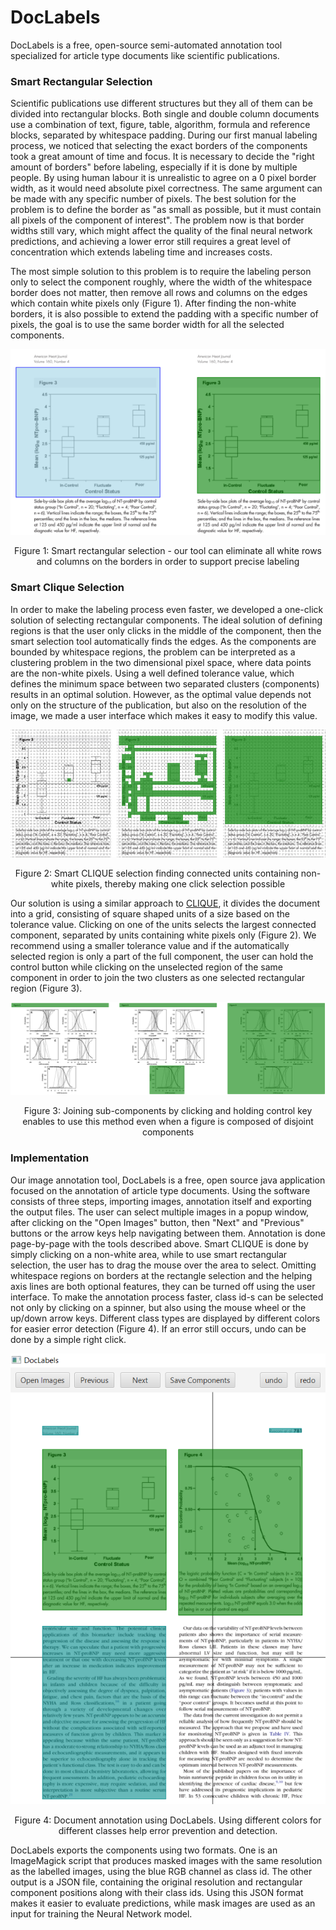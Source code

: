 # DocLabels

DocLabels is a free, open-source semi-automated annotation tool specialized for article type documents like scientific publications.

### Smart Rectangular Selection

Scientific publications use different structures but they all of them can be divided into rectangular blocks. Both single and double column documents use a combination of text, figure, table, algorithm, formula and reference blocks, separated by whitespace padding. During our first manual labeling process, we noticed that selecting the exact borders of the components took a great amount of time and focus. It is necessary to decide the "right amount of borders" before labeling, especially if it is done by multiple people. By using human labour it is unrealistic to agree on a 0 pixel border width, as it would need absolute pixel correctness. The same argument can be made with any specific number of pixels. The best solution for the problem is to define the border as "as small as possible, but it must contain all pixels of the component of interest". The problem now is that border widths still vary, which might affect the quality of the final neural network predictions, and achieving a lower error still requires a great level of concentration which extends labeling time and increases costs.

The most simple solution to this problem is to require the labeling person only to select the component roughly, where the width of the whitespace border does not matter, then remove all rows and columns on the edges which contain white pixels only (Figure 1). After finding the non-white borders, it is also possible to extend the padding with a specific number of pixels, the goal is to use the same border width for all the selected components.

<p align="center">
  <img src="img/smart_rect.png"/>
</p>

<p align="center">
  <a>Figure 1: Smart rectangular selection - our tool can eliminate all white rows and columns on the borders in order to support precise labeling</a>
</p>

### Smart Clique Selection

In order to make the labeling process even faster, we developed a one-click solution of selecting rectangular components. The ideal solution of defining regions is that the user only clicks in the middle of the component, then the smart selection tool automatically finds the edges. As the components are bounded by whitespace regions, the problem can be interpreted as a clustering problem in the two dimensional pixel space, where data points are the non-white pixels. Using a well defined tolerance value, which defines the minimum space between two separated clusters (components) results in an optimal solution. However, as the optimal value depends not only on the structure of the publication, but also on the resolution of the image, we made a user interface which makes it easy to modify this value.

<p align="center">
  <img src="img/smart_clique.png"/>
</p>

<p align="center">
  <a>Figure 2: Smart CLIQUE selection finding connected units containing non-white pixels, thereby making one click selection possible</a>
</p>

Our solution is using a similar approach to [CLIQUE], it divides the document into a grid, consisting of square shaped units of a size based on the tolerance value. Clicking on one of the units selects the largest connected component, separated by units containing white pixels only (Figure 2). We recommend using a smaller tolerance value and if the automatically selected region is only a part of the full component, the user can hold the control button while clicking on the unselected region of the same component in order to join the two clusters as one selected rectangular region (Figure 3).

<p align="center">
  <img src="img/component_joining.png"/>
</p>

<p align="center">
  <a>Figure 3: Joining sub-components by clicking and holding control key enables to use this method even when a figure is composed of disjoint components</a>
</p>

### Implementation

Our image annotation tool, DocLabels is a free, open source java application focused on the annotation of article type documents. Using the software consists of three steps, importing images, annotation itself and exporting the output files. The user can select multiple images in a popup window, after clicking on the "Open Images" button, then "Next" and "Previous" buttons or the arrow keys help navigating between them. Annotation is done page-by-page with the tools described above. Smart CLIQUE is done by simply clicking on a non-white area, while to use smart rectangular selection, the user has to drag the mouse over the area to select. Omitting whitespace regions on borders at the rectangle selection and the helping axis lines are both optional features, they can be turned off using the user interface. To make the annotation process faster, class id-s can be selected not only by clicking on a spinner, but also using the mouse wheel or the up/down arrow keys. Different class types are displayed by different colors for easier error detection (Figure 4). If an error still occurs, undo can be done by a simple right click.

<p align="center">
  <img src="img/labeling.png"/>
</p>

<p align="center">
  <a>Figure 4: Document annotation using DocLabels. Using different colors for different classes help error prevention and detection.</a>
</p>

DocLabels exports the components using two formats. One is an ImageMagick script that produces masked images with the same resolution as the labelled images, using the blue RGB channel as class id. The other output is a JSON file, containing the original resolution and rectangular component positions along with their class ids. Using this JSON format makes it easier to evaluate predictions, while mask images are used as an input for training the Neural Network model.


[CLIQUE]:https://www.cs.cornell.edu/johannes/papers/1998/sigmod1998-clique.pdf
